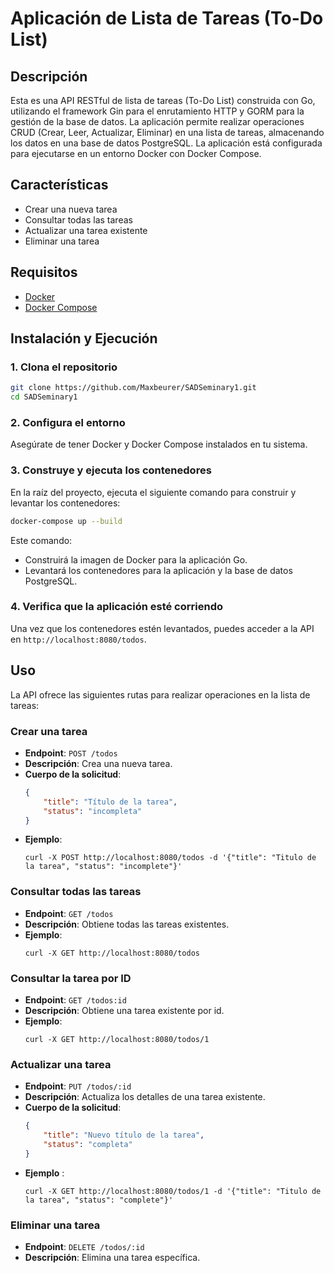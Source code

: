 
# Aplicación de Lista de Tareas (To-Do List)

## Descripción

Esta es una API RESTful de lista de tareas (To-Do List) construida con Go, utilizando el framework Gin para el enrutamiento HTTP y GORM para la gestión de la base de datos. La aplicación permite realizar operaciones CRUD (Crear, Leer, Actualizar, Eliminar) en una lista de tareas, almacenando los datos en una base de datos PostgreSQL. La aplicación está configurada para ejecutarse en un entorno Docker con Docker Compose.

## Características

- Crear una nueva tarea
- Consultar todas las tareas
- Actualizar una tarea existente
- Eliminar una tarea

## Requisitos

- [Docker](https://www.docker.com/get-started)
- [Docker Compose](https://docs.docker.com/compose/install/)

## Instalación y Ejecución

### 1. Clona el repositorio

```bash
git clone https://github.com/Maxbeurer/SADSeminary1.git
cd SADSeminary1
```

### 2. Configura el entorno

Asegúrate de tener Docker y Docker Compose instalados en tu sistema.

### 3. Construye y ejecuta los contenedores

En la raíz del proyecto, ejecuta el siguiente comando para construir y levantar los contenedores:

```bash
docker-compose up --build
```

Este comando:
- Construirá la imagen de Docker para la aplicación Go.
- Levantará los contenedores para la aplicación y la base de datos PostgreSQL.

### 4. Verifica que la aplicación esté corriendo

Una vez que los contenedores estén levantados, puedes acceder a la API en `http://localhost:8080/todos`.

## Uso

La API ofrece las siguientes rutas para realizar operaciones en la lista de tareas:

### Crear una tarea

- **Endpoint**: `POST /todos`
- **Descripción**: Crea una nueva tarea.
- **Cuerpo de la solicitud**:
  ```json
  {
      "title": "Título de la tarea",
      "status": "incompleta"
  }
  ```
- **Ejemplo**:
  ```consola
  curl -X POST http://localhost:8080/todos -d '{"title": "Titulo de la tarea", "status": "incomplete"}'
  ```
### Consultar todas las tareas

- **Endpoint**: `GET /todos`
- **Descripción**: Obtiene todas las tareas existentes.
- **Ejemplo**:
  ```consola
  curl -X GET http://localhost:8080/todos
  ```
### Consultar la tarea por ID

- **Endpoint**: `GET /todos:id`
- **Descripción**: Obtiene una tarea existente por id.
- **Ejemplo**:
  ```consola
  curl -X GET http://localhost:8080/todos/1
  ```
### Actualizar una tarea

- **Endpoint**: `PUT /todos/:id`
- **Descripción**: Actualiza los detalles de una tarea existente.
- **Cuerpo de la solicitud**:
  ```json
  {
      "title": "Nuevo título de la tarea",
      "status": "completa"
  }
  ```
- **Ejemplo** :
  ```consola
  curl -X GET http://localhost:8080/todos/1 -d '{"title": "Titulo de la tarea", "status": "complete"}'
  ```

### Eliminar una tarea

- **Endpoint**: `DELETE /todos/:id`
- **Descripción**: Elimina una tarea específica.
